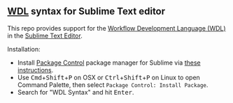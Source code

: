## [WDL](https://software.broadinstitute.org/wdl/) syntax for Sublime Text editor

This repo provides support for the [Workflow Development Language (WDL)](https://software.broadinstitute.org/wdl/) in the [Sublime Text Editor](https://www.sublimetext.com/).

Installation:
  * Install [Package Control](https://packagecontrol.io/) package manager for Sublime via [these instructions](https://packagecontrol.io/installation).
  * Use <kbd>Cmd</kbd>+<kbd>Shift</kbd>+<kbd>P</kbd> on OSX or <kbd>Ctrl</kbd>+<kbd>Shift</kbd>+<kbd>P</kbd> on Linux to open Command Palette, then select `Package Control: Install Package`.
  * Search for "WDL Syntax" and hit <kbd>Enter</kbd>. 
  
